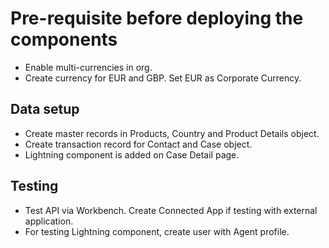 # Pre-requisite before deploying the components

- Enable multi-currencies in org. 
- Create currency for EUR and GBP. Set EUR as Corporate Currency. 

## Data setup

 - Create master records in Products, Country and Product Details object.
 - Create transaction record for Contact and Case object.
 - Lightning component is added on Case Detail page.

## Testing

- Test API via Workbench. Create Connected App if testing with external application.
- For testing Lightning component, create user with Agent profile.
